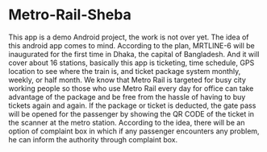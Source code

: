 # Metro-Rail-Sheba
This app is a demo Android project, the work is not over yet.  The idea of this android app comes to mind. According to the plan,  MRTLINE-6 will be inaugurated for the first time in Dhaka, the capital of Bangladesh.  And it will cover about 16 stations, basically this app is ticketing, time schedule, GPS location to see where the train is,  and ticket package system monthly, weekly, or half month. We know that Metro Rail is targeted for busy city working  people so those who use Metro Rail every day for office can take advantage of the package and be free from the hassle  of having to buy tickets again and again. If the package or ticket is deducted, the gate pass will be opened for the  passenger by showing the QR CODE of the ticket in the scanner at the metro station. According to the idea,  there will be an option of complaint box in which if any passenger encounters any problem,  he can inform the authority through complaint box.
